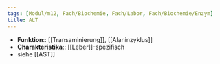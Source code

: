 ```yaml
---
tags: [Modul/m12, Fach/Biochemie, Fach/Labor, Fach/Biochemie/Enzym]
title: ALT
---
```

- **Funktion**:: [[Transaminierung]], [[Alaninzyklus]]
- **Charakteristika**:: [[Leber]]-spezifisch
- siehe [[AST]]
